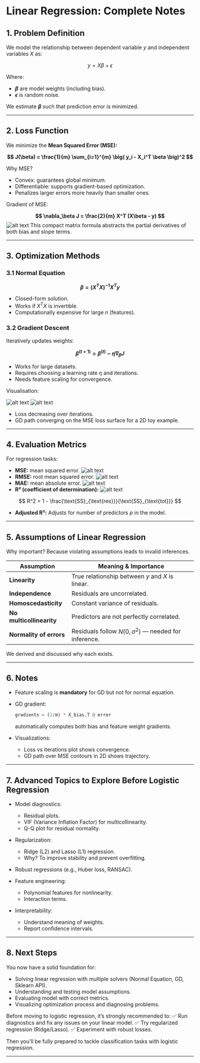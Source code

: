 # Linear Regression: Complete Notes

## 1. **Problem Definition**

We model the relationship between dependent variable $y$ and independent variables $X$ as:

$$
y = X\beta + \epsilon
$$

Where: 

* **$\beta$** are model weights (including bias).
* **$\epsilon$** is random noise.

We estimate **$\beta$** such that prediction error is minimized.

---

## 2. **Loss Function**

We minimize the **Mean Squared Error (MSE):**

**$$
J(\beta) = \frac{1}{m} \sum_{i=1}^{m} \big( y_i - X_i^T \beta \big)^2
$$**

 

Why MSE?

* Convex: guarantees global minimum.
* Differentiable: supports gradient-based optimization.
* Penalizes larger errors more heavily than smaller ones.

Gradient of MSE:

**$$
\nabla_\beta J = \frac{2}{m} X^T (X\beta - y)
$$**
![alt text](artifacts/image-1.png)
This compact matrix formula abstracts the partial derivatives of both bias and slope terms.

---

## 3. **Optimization Methods**

### 3.1 Normal Equation

**$$
\beta = (X^TX)^{-1}X^Ty
$$**

* Closed-form solution.
* Works if $X^TX$ is invertible.
* Computationally expensive for large $n$ (features).

### 3.2 Gradient Descent

Iteratively updates weights:

**$$
\beta^{(t+1)} = \beta^{(t)} - \eta \nabla_\beta J
$$**

* Works for large datasets.
* Requires choosing a learning rate $\eta$ and iterations.
* Needs feature scaling for convergence.

Visualisation:

![alt text](artifacts/image-2.png)
![alt text](artifacts/image-3.png)

* Loss decreasing over iterations.
* GD path converging on the MSE loss surface for a 2D toy example.

---

## 4. **Evaluation Metrics**

For regression tasks:

* **MSE:** mean squared error. ![alt text](artifacts/image-4.png)
* **RMSE:** root mean squared error. ![alt text](artifacts/image-5.png)
* **MAE:** mean absolute error. ![alt text](artifacts/image-6.png)
* **R² (coefficient of determination):** ![alt text](artifacts/image-7.png)

$$
R^2 = 1 - \frac{\text{SS}_{\text{res}}}{\text{SS}_{\text{tot}}}
$$


* **Adjusted R²:**
  Adjusts for number of predictors $p$ in the model.

---

## 5. **Assumptions of Linear Regression**

Why important? Because violating assumptions leads to invalid inferences.

| Assumption               | Meaning & Importance                                      |
| ------------------------ | --------------------------------------------------------- |
| **Linearity**            | True relationship between $y$ and $X$ is linear.          |
| **Independence**         | Residuals are uncorrelated.                               |
| **Homoscedasticity**     | Constant variance of residuals.                           |
| **No multicollinearity** | Predictors are not perfectly correlated.                  |
| **Normality of errors**  | Residuals follow $N(0, \sigma^2)$ — needed for inference. |

We derived and discussed why each exists.

---

## 6. **Notes**

* Feature scaling is **mandatory** for GD but not for normal equation.
* GD gradient:

  ```python
  gradients = (2/m) * X_bias.T @ error
  ```

  automatically computes both bias and feature weight gradients.
* Visualizations:

  * Loss vs iterations plot shows convergence.
  * GD path over MSE contours in 2D shows trajectory.

---

## 7. **Advanced Topics to Explore Before Logistic Regression**

* Model diagnostics:

  * Residual plots.
  * VIF (Variance Inflation Factor) for multicollinearity.
  * Q-Q plot for residual normality.
* Regularization:

  * Ridge (L2) and Lasso (L1) regression.
  * Why? To improve stability and prevent overfitting.
* Robust regressions (e.g., Huber loss, RANSAC).
* Feature engineering:

  * Polynomial features for nonlinearity.
  * Interaction terms.
* Interpretability:

  * Understand meaning of weights.
  * Report confidence intervals.

---

## 8. **Next Steps**

You now have a solid foundation for:

* Solving linear regression with multiple solvers (Normal Equation, GD, Sklearn API).
* Understanding and testing model assumptions.
* Evaluating model with correct metrics.
* Visualizing optimization process and diagnosing problems.

Before moving to logistic regression, it’s strongly recommended to:
✅ Run diagnostics and fix any issues on your linear model.
✅ Try regularized regression (Ridge/Lasso).
✅ Experiment with robust losses.

Then you’ll be fully prepared to tackle classification tasks with logistic regression.

---

